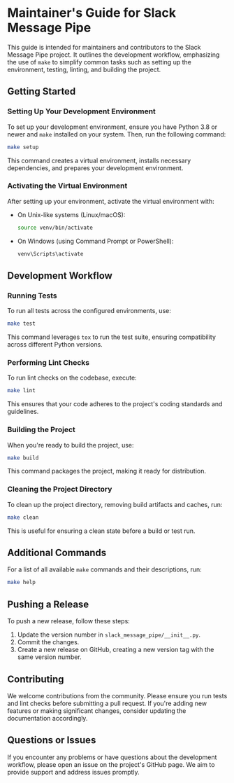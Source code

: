# Maintainer's Guide for Slack Message Pipe

This guide is intended for maintainers and contributors to the Slack Message Pipe project. It outlines the development workflow, emphasizing the use of `make` to simplify common tasks such as setting up the environment, testing, linting, and building the project.

## Getting Started

### Setting Up Your Development Environment

To set up your development environment, ensure you have Python 3.8 or newer and `make` installed on your system. Then, run the following command:

```bash
make setup
```

This command creates a virtual environment, installs necessary dependencies, and prepares your development environment.

### Activating the Virtual Environment

After setting up your environment, activate the virtual environment with:

- On Unix-like systems (Linux/macOS):

  ```bash
  source venv/bin/activate
  ```

- On Windows (using Command Prompt or PowerShell):

  ```bash
  venv\Scripts\activate
  ```

## Development Workflow

### Running Tests

To run all tests across the configured environments, use:

```bash
make test
```

This command leverages `tox` to run the test suite, ensuring compatibility across different Python versions.

### Performing Lint Checks

To run lint checks on the codebase, execute:

```bash
make lint
```

This ensures that your code adheres to the project's coding standards and guidelines.

### Building the Project

When you're ready to build the project, use:

```bash
make build
```

This command packages the project, making it ready for distribution.

### Cleaning the Project Directory

To clean up the project directory, removing build artifacts and caches, run:

```bash
make clean
```

This is useful for ensuring a clean state before a build or test run.

## Additional Commands

For a list of all available `make` commands and their descriptions, run:

```bash
make help
```

## Pushing a Release

To push a new release, follow these steps:

1. Update the version number in `slack_message_pipe/__init__.py`.
2. Commit the changes.
3. Create a new release on GitHub, creating a new version tag with the same version number.

## Contributing

We welcome contributions from the community. Please ensure you run tests and lint checks before submitting a pull request. If you're adding new features or making significant changes, consider updating the documentation accordingly.

## Questions or Issues

If you encounter any problems or have questions about the development workflow, please open an issue on the project's GitHub page. We aim to provide support and address issues promptly.
